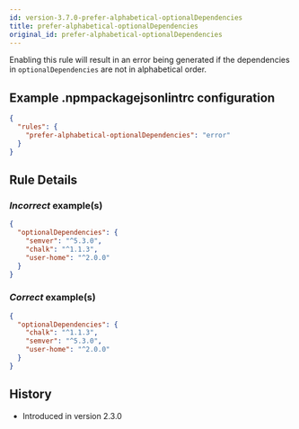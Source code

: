 ```yaml
---
id: version-3.7.0-prefer-alphabetical-optionalDependencies
title: prefer-alphabetical-optionalDependencies
original_id: prefer-alphabetical-optionalDependencies
---
```


Enabling this rule will result in an error being generated if the dependencies in `optionalDependencies` are not in alphabetical order.

## Example .npmpackagejsonlintrc configuration

```json
{
  "rules": {
    "prefer-alphabetical-optionalDependencies": "error"
  }
}
```

## Rule Details

### *Incorrect* example(s)

```json
{
  "optionalDependencies": {
    "semver": "^5.3.0",
    "chalk": "^1.1.3",
    "user-home": "^2.0.0"
  }
}
```

### *Correct* example(s)

```json
{
  "optionalDependencies": {
    "chalk": "^1.1.3",
    "semver": "^5.3.0",
    "user-home": "^2.0.0"
  }
}
```

## History

* Introduced in version 2.3.0
